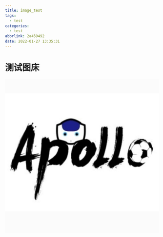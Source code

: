 ```yaml
---
title: image_test
tags:
  - test
categories:
  - test
abbrlink: 2a459492
date: 2022-01-27 13:35:31
---
```


# 测试图床

![QQ图片20210909223113](https://raw.githubusercontent.com/kawhicurry/picgo/main/img/202201271336698.jpg)
